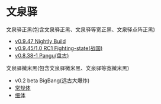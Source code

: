 # 文泉驿

文泉驿正黑(包含文泉驿正黑、文泉驿等宽正黑、文泉驿点阵正黑)
- [v0.9.47 Nightly Build](fonts/wqy-zenhei-0.9.47.ttc)
- [v0.9.45/1.0 RC1 Fighting-state(战国)](fonts/wqy-zenhei-0.9.45.ttc)
- [v0.8.38-1 Pangu(盘古)](fonts/wqy-zenhei-0.8.38-1.ttc)

文泉驿微米黑(包含文泉驿微米黑、文泉驿等宽微米黑)
- v0.2 beta BigBang(远古大爆炸)
 - [常规体](fonts/wqy-microhei-0.2.0-beta.ttc)
 - [细体](fonts/wqy-microhei-lite-0.2.0-beta.ttc)
